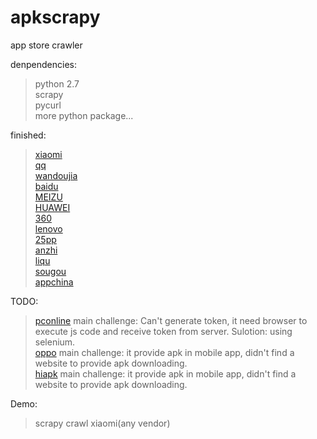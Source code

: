 # apkscrapy
app store crawler  
  
denpendencies:  
>python 2.7  
>scrapy  
>pycurl  
>more python package...  
  
finished:  
>[xiaomi](http://app.mi.com/)  
>[qq](https://sj.qq.com/myapp/index.htm)  
>[wandoujia](https://www.wandoujia.com)  
>[baidu](https://shouji.baidu.com)  
>[MEIZU](http://app.meizu.com/)   
>[HUAWEI](http://app.hicloud.com/)  
>[360](http://zhushou.360.cn/)  
>[lenovo](https://www.lenovomm.com/)  
>[25pp](https://www.25pp.com/android/)  
>[anzhi](http://www.anzhi.com/)  
>[liqu](https://www.liqucn.com/)  
>[sougou](http://zhushou.sogou.com/apps)  
>[appchina](http://www.appchina.com/)  
  
  
TODO:  
>[pconline](https://dl.pconline.com.cn/android/)  main challenge: Can't generate token, it need browser to execute js code and receive token from server.  Sulotion: using selenium.  
>[oppo](https://store.oppomobile.com/) main challenge: it provide apk in mobile app, didn't find a website to provide apk downloading.  
>[hiapk](http://apk.hiapk.com/)  main challenge: it provide apk in mobile app, didn't find a website to provide apk downloading.  
    
Demo:  
>scrapy crawl xiaomi(any vendor)   
